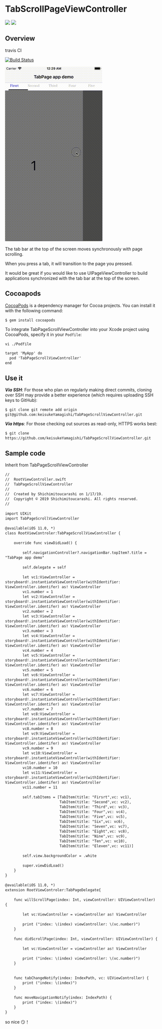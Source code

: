 # TabScrollPageViewController

[![](https://img.shields.io/badge/lang-swift4.0-ff69b4.svg)](https://developer.apple.com/jp/swift/)
[![](https://img.shields.io/badge/licence-MIT-green.svg)](https://github.com/keisukeYamagishi/HttpRequest/blob/master/LICENSE)

## Overview

travis CI

[![Build Status](https://travis-ci.org/keisukeYamagishi/TabPageScrollViewController.svg?branch=master)](https://travis-ci.org/keisukeYamagishi/TabPageScrollViewController)

<img src="https://github.com/keisukeYamagishi/TabPageScrollViewController/blob/master/doc/output.gif">

The tab bar at the top of the screen moves synchronously with page scrolling.

When you press a tab, it will transition to the page you pressed.

It would be great if you would like to use UIPageViewController to build applications synchronized with the tab bar at the top of the screen.

## Cocoapods


[CocoaPods](https://cocoapods.org/pods/TabPageScrollViewController) is a dependency manager for Cocoa projects. You can install it with the following command:

```bash
$ gem install cocoapods
```
To integrate TabPageScrollViewController into your Xcode project using CocoaPods, specify it in your `Podfile`:

```
vi ./Podfile
```

```Podfile
target 'MyApp' do
  pod 'TabPageScrollViewController'
end
```

## Use it

***Via SSH***: For those who plan on regularly making direct commits, cloning over SSH may provide a better experience (which requires uploading SSH keys to GitHub):

```
$ git clone git remote add origin git@github.com:keisukeYamagishi/TabPageScrollViewController.git
```
***Via https***: For those checking out sources as read-only, HTTPS works best:

```
$ git clone https://github.com/keisukeYamagishi/TabPageScrollViewController.git
```

## Sample code

Inherit from TabPageScrollViewController

```swift4
//
//  RootViewController.swift
//  TabPageScrollViewController
//
//  Created by Shichimitoucarashi on 1/17/19.
//  Copyright © 2019 Shichimitoucarashi. All rights reserved.
//

import UIKit
import TabPageScrollViewController

@available(iOS 11.0, *)
class RootViewControler:TabPageScrollViewController {
    
    override func viewDidLoad() {
        
        self.navigationController?.navigationBar.topItem?.title = "TabPage app demo"
        
        self.delegate = self
        
        let vc1:ViewController = storyboard!.instantiateViewController(withIdentifier: ViewController.identifer) as! ViewController
        vc1.number = 1
        let vc2:ViewController = storyboard!.instantiateViewController(withIdentifier: ViewController.identifer) as! ViewController
        vc2.number = 2
        let vc3:ViewController = storyboard!.instantiateViewController(withIdentifier: ViewController.identifer) as! ViewController
        vc3.number = 3
        let vc4:ViewController = storyboard!.instantiateViewController(withIdentifier: ViewController.identifer) as! ViewController
        vc4.number = 4
        let vc5:ViewController = storyboard!.instantiateViewController(withIdentifier: ViewController.identifer) as! ViewController
        vc5.number = 5
        let vc6:ViewController = storyboard!.instantiateViewController(withIdentifier: ViewController.identifer) as! ViewController
        vc6.number = 6
        let vc7:ViewController = storyboard!.instantiateViewController(withIdentifier: ViewController.identifer) as! ViewController
        vc7.number = 7
        let vc8:ViewController = storyboard!.instantiateViewController(withIdentifier: ViewController.identifer) as! ViewController
        vc8.number = 8
        let vc9:ViewController = storyboard!.instantiateViewController(withIdentifier: ViewController.identifer) as! ViewController
        vc9.number = 9
        let vc10:ViewController = storyboard!.instantiateViewController(withIdentifier: ViewController.identifer) as! ViewController
        vc10.number = 10
        let vc11:ViewController = storyboard!.instantiateViewController(withIdentifier: ViewController.identifer) as! ViewController
        vc11.number = 11
        
        self.tabItems = [TabItem(title: "Firsrt",vc: vc1),
                         TabItem(title: "Second",vc: vc2),
                         TabItem(title: "Third",vc: vc3),
                         TabItem(title: "Four",vc: vc4),
                         TabItem(title: "Five",vc: vc5),
                         TabItem(title: "Six",vc: vc6),
                         TabItem(title: "Seven",vc: vc7),
                         TabItem(title: "Eight",vc: vc8),
                         TabItem(title: "Nine",vc: vc9),
                         TabItem(title: "Ten",vc: vc10),
                         TabItem(title: "Eleven",vc: vc11)]
        
        self.view.backgroundColor = .white
        
        super.viewDidLoad()
    }
}

@available(iOS 11.0, *)
extension RootViewControler:TabPageDelegate{
    
    func willScrollPage(index: Int, viewController: UIViewController) {
        
        let vc:ViewController = viewController as! ViewController
        
        print ("index: \(index) viewController: \(vc.number)")
    }
    
    func didScrollPage(index: Int, viewController: UIViewController) {
        
        let vc:ViewController = viewController as! ViewController
        
        print ("index: \(index) viewController: \(vc.number)")
    }
    
    
    func tabChangeNotify(index: IndexPath, vc: UIViewController) {
        print ("index: \(index)")
    }
    
    func moveNavigationNotify(index: IndexPath) {
        print ("index: \(index)")
    }
}

```

so nice 😏！
